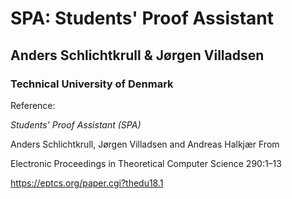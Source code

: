 # SPA: Students' Proof Assistant

## Anders Schlichtkrull & Jørgen Villadsen

### Technical University of Denmark

Reference:

*Students' Proof Assistant (SPA)*

Anders Schlichtkrull, Jørgen Villadsen and Andreas Halkjær From

Electronic Proceedings in Theoretical Computer Science 290:1–13

https://eptcs.org/paper.cgi?thedu18.1
